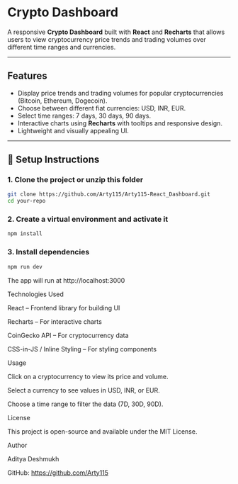 # Crypto Dashboard

A responsive **Crypto Dashboard** built with **React** and **Recharts** that allows users to view cryptocurrency price trends and trading volumes over different time ranges and currencies.

---

## Features

- Display price trends and trading volumes for popular cryptocurrencies (Bitcoin, Ethereum, Dogecoin).  
- Choose between different fiat currencies: USD, INR, EUR.  
- Select time ranges: 7 days, 30 days, 90 days.  
- Interactive charts using **Recharts** with tooltips and responsive design.  
- Lightweight and visually appealing UI.

---
## 🚀 Setup Instructions

### 1. Clone the project or unzip this folder

```bash
git clone https://github.com/Arty115/Arty115-React_Dashboard.git
cd your-repo
```


### 2. Create a virtual environment and activate it

```bash
npm install
```

### 3. Install dependencies

```bash
npm run dev
```
The app will run at http://localhost:3000




Technologies Used

React – Frontend library for building UI

Recharts – For interactive charts

CoinGecko API – For cryptocurrency data

CSS-in-JS / Inline Styling – For styling components


Usage

Click on a cryptocurrency to view its price and volume.

Select a currency to see values in USD, INR, or EUR.

Choose a time range to filter the data (7D, 30D, 90D).

License

This project is open-source and available under the MIT License.

Author

Aditya Deshmukh

GitHub: https://github.com/Arty115




